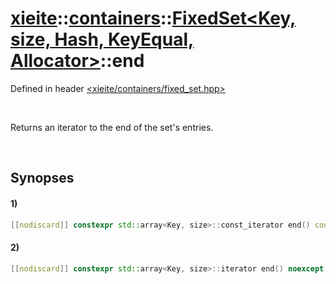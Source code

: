 # [xieite](../../../../../../xieite.md)\:\:[containers](../../../../../../containers.md)\:\:[FixedSet<Key, size, Hash, KeyEqual, Allocator>](../../../../set.md)\:\:end
Defined in header [<xieite/containers/fixed_set.hpp>](../../../../../../../include/xieite/containers/fixed_set.hpp)

&nbsp;

Returns an iterator to the end of the set's entries.

&nbsp;

## Synopses
#### 1)
```cpp
[[nodiscard]] constexpr std::array<Key, size>::const_iterator end() const noexcept;
```
#### 2)
```cpp
[[nodiscard]] constexpr std::array<Key, size>::iterator end() noexcept;
```

